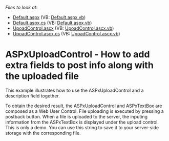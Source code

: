 <!-- default file list -->
*Files to look at*:

* [Default.aspx](./CS/WebSite/Default.aspx) (VB: [Default.aspx.vb](./VB/WebSite/Default.aspx.vb))
* [Default.aspx.cs](./CS/WebSite/Default.aspx.cs) (VB: [Default.aspx.vb](./VB/WebSite/Default.aspx.vb))
* [UpoadControl.ascx](./CS/WebSite/UpoadControl.ascx) (VB: [UpoadControl.ascx.vb](./VB/WebSite/UpoadControl.ascx.vb))
* [UpoadControl.ascx.cs](./CS/WebSite/UpoadControl.ascx.cs) (VB: [UpoadControl.ascx.vb](./VB/WebSite/UpoadControl.ascx.vb))
<!-- default file list end -->
# ASPxUploadControl - How to add extra fields to post info along with the uploaded file


<p>This example illustrates how to use the ASPxUploadControl and a description field together. </p><p>To obtain the desired result,  the ASPxUploadControl and ASPxTextBox are composed as a Web User Control. File uploading is executed by pressing a postback button. When a file is uploaded to the server, the inputing information from the ASPxTextBox is displayed under the upload control.  This is only a demo.  You can use this string to save it to your server-side storage with the corresponding file.</p>

<br/>


